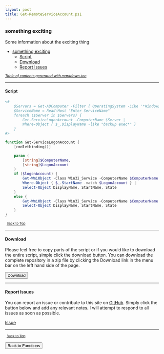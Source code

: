 ```yaml
---
layout: post
title: Get-RemoteServiceAccount.ps1
---
```


### something exciting

Some information about the exciting thing

- [something exciting](#something-exciting)
  - [Script](#script)
  - [Download](#download)
  - [Report Issues](#report-issues)

<small><i><a href='http://ecotrust-canada.github.io/markdown-toc/'>Table of contents generated with markdown-toc</a></i></small>

---

#### Script

```powershell
<#
    $Servers = Get-ADComputer -Filter { OperatingSystem -Like '*Windows Server*' } | Select-Object Name
    $ServiceName = Read-Host "Enter ServiceName"
    foreach ($Server in $Servers) {
        Get-ServiceLogonAccount -ComputerName $Server |
        Where-Object { $_.DisplayName -like "backup exec*" }
    }
#>

function Get-ServiceLogonAccount {
    [cmdletbinding()]

    param (
        [string]$ComputerName,
        [string]$LogonAccount
    )
    if ($logonAccount) {
        Get-WmiObject -Class Win32_Service -ComputerName $ComputerName |
        Where-Object { $_.StartName -match $LogonAccount } |
        Select-Object DisplayName, StartName, State
    }
    else {
        Get-WmiObject -Class Win32_Service -ComputerName $ComputerName |
        Select-Object DisplayName, StartName, State
    }
}
```

<span style="font-size:11px;"><a href="#"><i class="fas fa-caret-up" aria-hidden="true" style="color: white; margin-right:5px;"></i>Back to Top</a></span>

---

#### Download

Please feel free to copy parts of the script or if you would like to download the entire script, simple click the download button. You can download the complete repository in a zip file by clicking the Download link in the menu bar on the left hand side of the page.

<button class="btn" type="submit" onclick="window.open('/PowerShell/functions/activeDirectory/Get-RemoteServiceAccount.ps1')">
    <i class="fa fa-cloud-download-alt">
    </i>
        Download
</button>

---

#### Report Issues

You can report an issue or contribute to this site on <a href="https://github.com/BanterBoy/scripts-blog/issues">GitHub</a>. Simply click the button below and add any relevant notes. I will attempt to respond to all issues as soon as possible.

<!-- Place this tag where you want the button to render. -->

<a class="github-button" href="https://github.com/BanterBoy/scripts-blog/issues/new?title=Get-RemoteServiceAccount.ps1&body=There is a problem with this function. Please find details below." data-show-count="true" aria-label="Issue BanterBoy/scripts-blog on GitHub">Issue</a>

---

<span style="font-size:11px;"><a href="#"><i class="fas fa-caret-up" aria-hidden="true" style="color: white; margin-right:5px;"></i>Back to Top</a></span>

<a href="/menu/_pages/functions.html">
    <button class="btn">
        <i class='fas fa-reply'>
        </i>
            Back to Functions
    </button>
</a>

[1]: http://ecotrust-canada.github.io/markdown-toc
[2]: https://github.com/googlearchive/code-prettify
